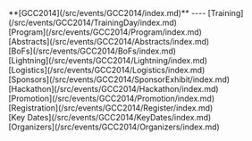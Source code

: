 <div class='linkbox'>
**[GCC2014](/src/events/GCC2014/index.md)**
----
[Training](/src/events/GCC2014/TrainingDay/index.md)<br />
[Program](/src/events/GCC2014/Program/index.md)<br />
[Abstracts](/src/events/GCC2014/Abstracts/index.md)<br />
[BoFs](/src/events/GCC2014/BoFs/index.md)<br />
[Lightning](/src/events/GCC2014/Lightning/index.md)<br />
[Logistics](/src/events/GCC2014/Logistics/index.md)<br />
[Sponsors](/src/events/GCC2014/SponsorExhibit/index.md)<br />
[Hackathon](/src/events/GCC2014/Hackathon/index.md)<br />
[Promotion](/src/events/GCC2014/Promotion/index.md)<br />
[Registration](/src/events/GCC2014/Register/index.md)<br />
[Key Dates](/src/events/GCC2014/KeyDates/index.md)<br />
[Organizers](/src/events/GCC2014/Organizers/index.md)<br />
</div>
